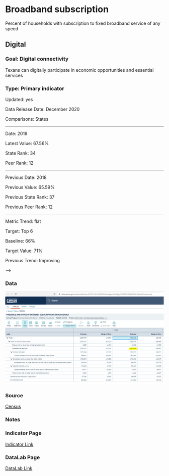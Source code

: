 # Broadband subscription

Percent of households with subscription to fixed broadband service of any speed

## Digital

### Goal: Digital connectivity

Texans can digitally participate in economic opportunities and essential services

### Type: Primary indicator

Updated: yes

Data Release Date: December 2020

Comparisons: States

----

Date: 2019

Latest Value: 67.56%

State Rank: 34

Peer Rank: 12

----

Previous Date:  2018

Previous Value: 65.59%

Previous State Rank: 37

Previous Peer Rank: 12

----

Metric Trend: flat

Target: Top 6

Baseline: 66%

Target Value: 71%

Previous Trend: Improving

<!--### Value

<!-- | Year      |  Value      | Rank        | Previous Year | Previous Value | Previous Rank | Trend | 
| ----------- | ----------- | ----------- | ----------- | ----------- | ----------- | -----------|
|   2019       | 86.26%     |     22      |      2018   |   84.51%    |      25     |    up      |  -->

-->
### Data

![data](./images/broad.PNG)

### Source

[Census](https://data.census.gov/cedsci/table?tid=ACSDT1Y2019.B28002&vintage=2018&g=0100000US.04000.001&hidePreview=true)

### Notes


### Indicator Page

[Indicator Link](https://indicators.texas2036.org/indicator/69)


### DataLab Page

[DataLab Link](https://datalab.texas2036.org/cecenfe/american-community-survey-5-year-estimates-social-characteristics?accesskey=ciaqduf)
